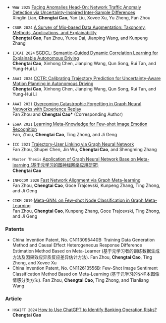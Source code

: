 <!-- ## Autonomous Driving

<div class='paper-box'><div class='paper-box-image'><div><div class="badge">IJCAI 2024</div><img src='images/IJCAI_2024.png' alt="sym" width="100%"></div></div>
<div class='paper-box-text' markdown="1">

[SGDCL: Semantic-Guided Dynamic Correlation Learning for Explainable Autonomous Driving](https://www.ijcai.org/proceedings/2024/66) <strong><span class='show_paper_citations' data='BbsnLQYAAAAJ:roLk4NBRz8UC'></span></strong> [**[Project]**](https://github.com/ChengtaiCao/SGDCL)  
**Chengtai Cao**, Xinhong Chen, Jianping Wang, Qun Song, Rui Tan, and Yung-Hui Li

- This work introduces SGDCL, a novel approach for explainable autonomous driving. SGDCL addresses critical shortcomings of existing methods via a semantic-guided learning module and a dynamic correlation learning module to learn category-specific features and model their interplay. Furthermore, we propose a novel loss item that leverages fine-grained co-occurrence statistics to regularize model training. Our comprehensive evaluation of two benchmarks demonstrates its effectiveness, surpassing seven state-of-the-art baselines and a large vision-language model. SGDCL improves prediction performance by a large margin and offers interpretable attention scores, enhancing the explainability and transparency of autonomous driving systems. 
</div>
</div>

<div class='paper-box'><div class='paper-box-image'><div><div class="badge">AAAI 2024</div><img src='images/AAAI_2024.png' alt="sym" width="100%"></div></div>
<div class='paper-box-text' markdown="1">

[CCTR: Calibrating Trajectory Prediction for Uncertainty-Aware Motion Planning in Autonomous Driving](https://ojs.aaai.org/index.php/AAAI/article/view/30085) <strong><span class='show_paper_citations' data='BbsnLQYAAAAJ:_FxGoFyzp5QC'></span></strong>  
**Chengtai Cao**, Xinhong Chen, Jianping Wang, Qun Song, Rui Tan, and Yung-Hui Li

- This paper presents a novel CCTR framework to address the challenge of proper uncertainty calibration in trajectory prediction models, improving their reliability. CCTR offers a solution by introducing a calibration-oriented regularizer to align predicted variances with ground truth divergence and generating tailor-made temperature scalers for each prediction based on context and historical information. Extensive experiments demonstrate the superiority of CCTR over various baselines in uncertainty estimation and downstream planning tasks, leading to better-calibrated predictions and more trustworthy planning. Moreover, the ablation studies show the effectiveness of each component, with in-depth empirical analysis verifying CCTR's desirable properties. Future work can exploit more advanced post-processing modules to further improve calibration quality. 
</div>
</div>

## Continual Learning
<div class='paper-box'><div class='paper-box-image'><div><div class="badge">AAAI 2021</div><img src='images/AAAI_2021.png' alt="sym" width="100%"></div></div>
<div class='paper-box-text' markdown="1">

[Overcoming Catastrophic Forgetting in Graph Neural Networks with Experience Replay](https://ojs.aaai.org/index.php/AAAI/article/view/16602) <strong><span class='show_paper_citations' data='BbsnLQYAAAAJ:2osOgNQ5qMEC'></span></strong>  
Fan Zhou and **Chengtai Cao\*** (Corresponding Author)

- In this paper, we propose a dedicated continual learning method for graph neural networks, which is to our best
knowledge the first attempt along this line. Specifically, we design a topology-aware weight preserving module which explicitly captures the topological information of graphs and measures the importance of the network’s parameters based on the task-related loss function and the topological information. When learning a new task, changes to the important parameters will be penalized to remember old tasks. Moreover, the proposed approach can be readily extended to arbitrary GNNs. The extensive experiments on both node-level tasks and graph-level one demonstrates the effectiveness and applicability of the proposed continual learning method on the graph domain.
</div>
</div>

## Meta-Learning
<div class='paper-box'><div class='paper-box-image'><div><div class="badge">INFOCOM 2020</div><img src='images/INFOCOM_2020.png' alt="sym" width="100%"></div></div>
<div class='paper-box-text' markdown="1">

[Fast Network Alignment via Graph Meta-learning](https://ieeexplore.ieee.org/abstract/document/9155456) <strong><span class='show_paper_citations' data='BbsnLQYAAAAJ:u-x6o8ySG0sC'></span></strong>  
Fan Zhou, **Chengtai Cao**, Goce Trajcevski, Kunpeng Zhang, Ting Zhong, and Ji Geng.

- In this paper, we recast the network alignment (NA) problem as a one-shot classification problem and presented an effective and efficient meta-learning based model for addressing this task, providing a new perspective. The proposed Meta-NA is a flexible and general framework that can significantly improve the NA accuracy and reduce the computational overheads. As our future work, one immediate extension is to incorporate the auxiliary information for more accurate network alignment. In addition, leveraging Meta-NA we plan to tackle another interesting topic – the network alignment without structural information – e.g., linking the anchor nodes across locationbased social networks with only the footprints of users available.
</div>
</div>


<div class='paper-box'><div class='paper-box-image'><div><div class="badge">CIKM 2019</div><img src='images/CIKM_2019.png' alt="sym" width="100%"></div></div>
<div class='paper-box-text' markdown="1">

[Meta-GNN: on Few-shot Node Classification in Graph Meta-Learning](https://dl.acm.org/doi/abs/10.1145/3357384.3358106) <strong><span class='show_paper_citations' data='BbsnLQYAAAAJ:u5HHmVD_uO8C'></span></strong>  [**[Project]**](https://github.com/ChengtaiCao/Meta-GNN)  
Fan Zhou, **Chengtai Cao**, Kunpeng Zhang, Goce Trajcevski, Ting Zhong, and Ji Geng

- We have presented a generic graph meta-learning framework for few-shot node classification that leverages meta-learning mechanism to learn better parameter initialization of GNNs. The proposed Meta-GNN model can adapt well to new learning tasks (even new classes) with few labeled samples and significantly improves the performance in the context of few-shot node classification under meta-learning paradigm. Encouraging results have been obtained on three widely used datasets. In our future work, we would like to extend our framework to address more challenging problems such as few-shot graph classification and zero-shot node classification.
</div>
</div>


## Graph Neural Network
<div class='paper-box'><div class='paper-box-image'><div><div class="badge">ICC 2024</div><img src='images/ICC_2021.png' alt="sym" width="100%"></div></div>
<div class='paper-box-text' markdown="1">

[Trajectory-User Linking via Graph Neural Network](https://ieeexplore.ieee.org/abstract/document/9500836) <strong><span class='show_paper_citations' data='BbsnLQYAAAAJ:qjMakFHDy7sC'></span></strong>  
Fan Zhou, Shupei Chen, Jin Wu, **Chengtai Cao**, and Shengming Zhang

- This paper presented a general graph construction method to generate a check-in graph from massive trajectory data while modeling geographical features associated with users’ checkins and temporal moving intentions. We also proposed an effective and efficient model GNNTUL to address the human mobility discrimination problem by utilizing graph neural networks to capture higher-order spatio-temporal information, as well as the implicit transition patterns between check-ins from the constructed graph. Extensive experiments have been conducted on real-world LBSN data, and the results prove that our method can successfully enhance TUL performance and improve mobility learning efficiency.
</div>
</div>


## Survey
<div class='paper-box'><div class='paper-box-image'><div><div class="badge">CSUR 2024</div><img src='images/CSUR_2024.png' alt="sym" width="100%"></div></div>
<div class='paper-box-text' markdown="1">

[A Survey of Mix-based Data Augmentation: Taxonomy, Methods, Applications, and Explainability](https://dl.acm.org/doi/pdf/10.1145/3696206) <strong><span class='show_paper_citations' data='BbsnLQYAAAAJ:ufrVoPGSRksC'></span></strong> [**[Project]**](https://github.com/ChengtaiCao/Awesome-Mix)
**Chengtai Cao**, Fan Zhou, Yurou Dai, Jianping Wang, and Kunpeng Zhang

- Data augmentation (DA) is indispensable in modern machine learning and deep neural networks. The basic idea of DA is to construct new training data to improve the model's generalization by adding slightly disturbed versions of existing data or synthesizing new data. This survey comprehensively reviews a crucial subset of DA techniques, namely Mix-based Data Augmentation (MixDA), which generates novel samples by combining multiple examples. In contrast to traditional DA approaches that operate on single samples or entire datasets, MixDA stands out due to its effectiveness, simplicity, computational efficiency, theoretical foundation, and broad applicability. We begin by introducing a novel taxonomy that categorizes MixDA into Mixup-based, Cutmix-based, and mixture approaches based on a hierarchical perspective of the data mixing operation. Subsequently, we provide an in-depth review of various MixDA techniques, focusing on their underlying motivations. Owing to its versatility, MixDA has penetrated a wide range of applications, which we also thoroughly investigate in this survey. Moreover, we delve into the underlying mechanisms of MixDA's effectiveness by examining its impact on model generalization and calibration while providing insights into the model's behavior by analyzing the inherent properties of MixDA. Finally, we recapitulate the critical findings and fundamental challenges of current MixDA studies while outlining the potential directions for future works. Different from previous related surveys that focus on DA approaches in specific domains (e.g., computer vision and natural language processing) or only review a limited subset of MixDA studies, we are the first to provide a systematical survey of MixDA, covering its taxonomy, methodology, application, and explainability. Furthermore, we provide promising directions for researchers interested in this exciting area.
</div>
</div>


## Thesis
<div class='paper-box'><div class='paper-box-image'><div><div class="badge">Master Thesis</div><img src='images/Thesis_2021.png' alt="sym" width="100%"></div></div>
<div class='paper-box-text' markdown="1">

[Application of Graph Neural Network Base on Meta-learning (基于元学习的图神经网络应用研究)](https://www.cnki.net/KCMS/detail/detail.aspx?dbcode=CMFD&dbname=CMFD202201&filename=1021748039.nh&uniplatform=OVERSEA&v=IOm4_go2JbG-GNi8-6GuC3ojIq6MirrxrsNc1rpnfKBFRkaFM-K-aTiPvlKkOh41)  
**Chengtai Cao**

- With the advancement of machine learning and deep learning, graph structure data learning has gained significant attention from researchers. Graph data is prevalent in applications like social networks, citation networks, and biomolecules, leading to various graph learning models such as graph convolutional neural networks. However, existing methods face challenges: poor generalization, difficulty learning from few samples, inability to learn to learn, and low model efficiency. To address these issues, this research proposes two methods: Meta-GNN and Meta-NA. Meta-GNN focuses on few-shot node classification, using meta-learning to achieve good model initialization. Meta-NA approaches network alignment as a few-shot inter-network node classification problem, mapping nodes from multiple graphs into a shared metric space. Experimental results on real-world benchmarks demonstrate that both proposed methods outperform existing baselines in their respective applications.

</div>
</div>

## Others
<div class='paper-box'><div class='paper-box-image'><div><div class="badge">ESWA 2021</div><img src='images/ESWA_2021.png' alt="sym" width="100%"></div></div>
<div class='paper-box-text' markdown="1">

[Learning Meta-Knowledge for Few-shot Image Emotion Recognition](https://www.sciencedirect.com/science/article/abs/pii/S0957417420309830) <strong><span class='show_paper_citations' data='BbsnLQYAAAAJ:9yKSN-GCB0IC'></span></strong>  
Fan, Zhou, **Chengtai Cao**, Ting Zhong, and Ji Geng.

- In this research, we propose a generic meta-learning framework for the few-shot image emotion classification, called Meta-IEC, which provides the capability of well adapting or generalizing to new classes that have not been encountered before, and transferring to a new dataset where labels are completely different and only very few labeled examples are available. To capture the uncertainty and ambiguity during meta-testing, we implement a hierarchical Bayesian graphical model to understand latent relationships among various parameters between meta-training and meta-testing. Extensive experiments conducted on three publicly available datasets show that our proposed model outperforms several state-of-the-art baselines ranging from feature-engineering oriented to deep learning based. In addition, the study also demonstrates the impact of various factors on the model performance, such as the Meta-IEC framework, the network architecture, the hyperparameters, and the choice of labels in meta-training and meta-testing.
</div>
</div> -->

- ``WWW 2025`` [Facing Anomalies Head-On: Network Traffic Anomaly Detection via Uncertainty-Inspired Inter-Sample Differences](https://dl.acm.org/doi/pdf/10.1145/3696410.3714621)  
Xinglin Lian, **Chengtai Cao**, Yan Liu, Xovee Xu, Yu Zheng, Fan Zhou

- ``CSUR 2024`` [A Survey of Mix-based Data Augmentation: Taxonomy, Methods, Applications, and Explainability](https://dl.acm.org/doi/pdf/10.1145/3696206)  
**Chengtai Cao**, Fan Zhou, Yurou Dai, Jianping Wang, and Kunpeng Zhang

- ``IJCAI 2024`` [SGDCL: Semantic-Guided Dynamic Correlation Learning for Explainable Autonomous Driving](https://www.ijcai.org/proceedings/2024/66)  
**Chengtai Cao**, Xinhong Chen, Jianping Wang, Qun Song, Rui Tan, and Yung-Hui Li

- ``AAAI 2024`` [CCTR: Calibrating Trajectory Prediction for Uncertainty-Aware Motion Planning in Autonomous Driving](https://ojs.aaai.org/index.php/AAAI/article/view/30085)  
**Chengtai Cao**, Xinhong Chen, Jianping Wang, Qun Song, Rui Tan, and Yung-Hui Li

- ``AAAI 2021`` [Overcoming Catastrophic Forgetting in Graph Neural Networks with Experience Replay](https://ojs.aaai.org/index.php/AAAI/article/view/16602)  
Fan Zhou and **Chengtai Cao\*** (Corresponding Author)

- ``ESWA 2021`` [Learning Meta-Knowledge for Few-shot Image Emotion Recognition](https://www.sciencedirect.com/science/article/abs/pii/S0957417420309830)  
Fan, Zhou, **Chengtai Cao**, Ting Zhong, and Ji Geng

- ``ICC 2021`` [Trajectory-User Linking via Graph Neural Network](https://ieeexplore.ieee.org/abstract/document/9500836)  
Fan Zhou, Shupei Chen, Jin Wu, **Chengtai Cao**, and Shengming Zhang

- ``Master Thesis`` [Application of Graph Neural Network Base on Meta-learning (基于元学习的图神经网络应用研究)](https://www.cnki.net/KCMS/detail/detail.aspx?dbcode=CMFD&dbname=CMFD202201&filename=1021748039.nh&uniplatform=OVERSEA&v=IOm4_go2JbG-GNi8-6GuC3ojIq6MirrxrsNc1rpnfKBFRkaFM-K-aTiPvlKkOh41)  
**Chengtai Cao**

- ``INFOCOM 2020`` [Fast Network Alignment via Graph Meta-learning](https://ieeexplore.ieee.org/abstract/document/9155456)  
Fan Zhou, **Chengtai Cao**, Goce Trajcevski, Kunpeng Zhang, Ting Zhong, and Ji Geng

- ``CIKM 2019`` [Meta-GNN: on Few-shot Node Classification in Graph Meta-Learning](https://dl.acm.org/doi/abs/10.1145/3357384.3358106)  
Fan Zhou, **Chengtai Cao**, Kunpeng Zhang, Goce Trajcevski, Ting Zhong, and Ji Geng
  

### Patents
- China Invention Patent, No. CN113095440B: Training Data Generation Method and Causal Effect Heterogeneous Response Difference Estimation Method Based on Meta-Learner (基于元学习者的训练数据生成方法及因果效应异质反应差异估计方法). Fan Zhou, **Chengtai Cao**, Ting Zhong, and Xovee Xu
- China Invention Patent, No. CN112613556B: Few-Shot Image Sentiment Classification Method Based on Meta-Learning (基于元学习的少样本图像情感分类方法). Fan Zhou, **Chengtai Cao**, Ting Zhong, and Tianliang Wang


### Article
- ``HKAIFT 2024`` [How to Use ChatGPT to Identify Banking Operation Risks?](https://hkaift.com/how-to-use-chatgpt-to-identify-banking-operation-risks/)  
**Chengtai Cao**